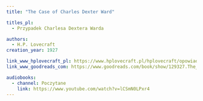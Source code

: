 ```yaml
---
title: "The Case of Charles Dexter Ward"

titles_pl:
  - Przypadek Charlesa Dextera Warda

authors:
  - H.P. Lovecraft
creation_year: 1927

link_www_hplovecraft_pl: https://www.hplovecraft.pl/hplovecraft/opowiadania-nowele-powiesci/the-case-of-charles-dexter-ward/
link_www_goodreads_com: https://www.goodreads.com/book/show/129327.The_Case_of_Charles_Dexter_Ward

audiobooks:
  - channel: Poczytane
    link: https://www.youtube.com/watch?v=lCSmN0LPxr4
---
```


